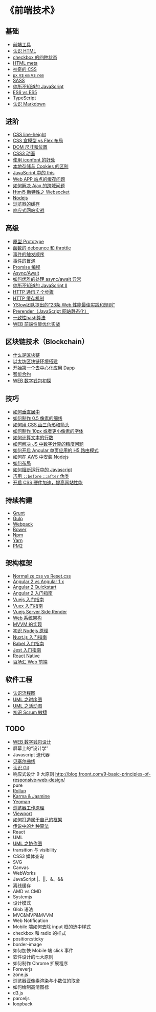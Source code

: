 # 《前端技术》
## 基础
* [前端工具](share/front-tools.md)
* [认识 HTML](share/html.md)
* [checkbox 的四种状态](share/checkbox-state.md)
* [HTML meta](share/html-meta.md)
* [神奇的 CSS](share/amazing-css.md)
* [`px` vs `em` vs `rem`](share/px-em-rem.md)
* [SASS](share/sass.md)
* [你所不知道的 JavaScript](share/javascript.md)
* [ES6 vs ES5](share/es6vs5.md)
* [TypeScript](https://github.com/lijiakof/typescript)
* [认识 Markdown](share/markdown.md)

## 进阶
* [CSS line-height](share/css-line-height.md)
* [CSS 盒模型 vs Flex 布局](share/cssboxmodel-vs-flexbox.md)
* [DOM 尺寸和位置](share/dom-size-position.md)
* [CSS3 动画](share/css3-animation.md)
* [使用 iconfont 的好处](share/icon-font.md)
* [本地存储与 Cookies 的区别](share/storage-vs-cookies.md)
* [JavaScript 中的 this](share/javascript-this.md)
* [Web APP 站点的缓存问题](share/web-cache.md)
* [如何解决 Ajax 的跨域问题](share/cross-domain.md)
* [Html5 新特性之 Websocket](share/html5-websocket.md)
* [Nodejs](share/nodejs.md)
* [浏览器的缓存](share/browser-cache.md)
* [响应式网站实战](share/responsive-web-design.md)

## 高级
* [原型 Prototype](share/js-prototype.md)
* [函数的 debounce 和 throttle](share/debounce-throttle.md)
* [事件的触发顺序](share/event-sequence.md)
* [事件的冒泡](share/event-bubble.md)
* [Promise 编程](share/js-promise.md)
* [Async/Await](share/js-asyncawait.md)
* [如何优雅的处理 async/await 异常](share/js-asyncawait-catch-error.md)
* [你所不知道的 JavaScript II](share/amazing-javascript.md)
* [HTTP 通讯 7 个步骤](share/http.md)
* [HTTP 缓存机制](share/http-cache.md)
* [YSlow团队提出的“23条 Web 性能最佳实践和规则”](share/yslow.md)
* [Prerender（JavaScript 网站静态化）](share/prerender-server.md)
* [一致性hash算法](share/consistent-hashing.md)
* [WEB 前端性能优化实战](share/web-front-performance.md)

## 区块链技术（Blockchain）
* [什么是区块链](https://github.com/lijiakof/blockchain/blob/master/docs/00-blockchain.md)
* [以太坊区块链环境搭建](https://github.com/lijiakof/blockchain/blob/master/docs/01-ethereum-env.md)
* [开始第一个去中心化应用 Dapp](https://github.com/lijiakof/blockchain/blob/master/docs/02-hello-dapp.md)
* [智能合约](https://github.com/lijiakof/blockchain/blob/master/docs/03-smart-contract.md)
* [WEB 数字钱包初探](share/web-wallet-abc.md)

## 技巧
* [如何垂直居中](share/css-vetically.md)
* [如何制作 0.5 像素的细线](share/css-half-border.md)
* [如何用 CSS 画三角形和箭头](share/css-triangle-arrow.md)
* [如何制作 10px 或者更小像素的字体](share/css-fontsize-10px.md)
* [如何计算文本的行数](share/js-calculate-font-row.md)
* [如何解决 JS 中数字计算的精度问题](share/js-number-accuracy.md)
* [如何开启 Angular 单页应用的 H5 路由模式](share/angular-h5mode.md)
* [如何在 AWS 中安装 Nodejs](share/aws-install-node.md)
* [如何布局](share/html-layout.md)
* [如何阻断运行中的 Javascript](share/js-blocking.md)
* [巧用 `::before` `::after` 伪类](share/css-before-after.md)
* [开启 CSS 硬件加速，提高网站性能](share/css-hardware-accelerated.md)

## 持续构建
* [Grunt](share/grunt.md)
* [Gulp](share/gulp.md)
* [Webpack](https://github.com/lijiakof/webpack-tutorial)
* [Bower](share/bower.md)
* [Npm](share/npm.md)
* [Yarn](share/yarn.md)
* [PM2](share/pm2.md)

## 架构框架
* [Normalize.css vs Reset.css](share/css-normalize-reset.md)
* [Angular 2 vs Angular 1.x](share/angular2vs1.md)
* [Angular 2 Quickstart](https://github.com/lijiakof/ng2-quickstart)
* [Angular 2 入门指南](https://github.com/lijiakof/ng2-tutorial)
* [Vuejs 入门指南](https://github.com/lijiakof/vuejs-tutorial)
* [Vuex 入门指南](https://github.com/lijiakof/vuex-tutorial)
* [Vuejs Server Side Render](https://github.com/lijiakof/vue-just-ssr)
* [Web 系统架构](share/web-architecture.md)
* [MVVM 的实现](share/mvvm.md)
* [初识 Nodejs 原理](share/nodejs-how-it-works.md)
* [Nuxt.js 入门指南](https://github.com/lijiakof/nuxt-tutorial)
* [Babel 入门指南](share/babel.md)
* [Jest 入门指南](share/jest.md)
* [React Native](share/react-native.md)
* [百场汇 Web 前端](http://reecho.baichanghui.com/article/1)

## 软件工程
* [认识流程图](share/flow-chart.md)
* [UML 之时序图](share/uml-sequence.md)
* [UML 之活动图](share/uml-activity.md)
* [初识 Scrum 敏捷](share/agile-scrum.md)

## TODO
* [WEB 数字钱包设计](share/web-wallet-design.md)
* 屏幕上的“设计学”
* Javascript 迭代器
* [贝塞尔曲线](share/bezier.md)
* [认识 Git](share/git.md)
* 响应式设计 9 大原则 http://blog.froont.com/9-basic-principles-of-responsive-web-design/
* pure
* [Rollup](share/rollup.md)
* [Karma & Jasmine](share/karma-jasmine.md)
* [Yeoman](share/yeoman.md)
* [浏览器工作原理](share/browser-work.md)
* [Viewport](share/html-meta-viewport.md)
* [如何打造属于自己的框架](share/framework.md)
* [传说中的九种算法](share/algorithm.md)
* React
* UML
* [UML 之协作图](share/uml-collaboration.md)
* transition 与 visibility
* CSS3 媒体查询
* SVG
* Canvas
* WebWorks
* JavaScript |、||、&、&&
* 离线缓存
* AMD vs CMD
* Systemjs
* 设计模式
* Glob 语法
* MVC&MVP&MVVM
* Web Notification
* Mobile 端如何去除 input 框的选中样式
* checkbox 和 radio 的样式
* position:sticky
* border-image
* 如何加快 Mobile 端 click 事件
* 软件设计的七大原则
* 如何制作 Chrome 扩展程序
* Foreverjs
* zone.js
* 浏览器亚像素渲染与小数位的取舍
* 如何绘制高清图标
* d3.js
* parceljs
* loopback
